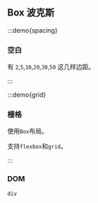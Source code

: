 ## Box 波克斯

:::demo{spacing}

### 空白

有 `2`,`5`,`10`,`20`,`30`,`50` 这几样边距。

:::

:::demo{grid}

### 栅格

使用`Box`布局。

支持`flexbox`和`grid`。

:::

### DOM

`div`
